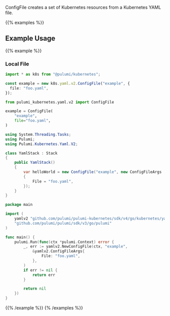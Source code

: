 ConfigFile creates a set of Kubernetes resources from a Kubernetes YAML file.

{{% examples %}}
## Example Usage
{{% example %}}
### Local File

```typescript
import * as k8s from "@pulumi/kubernetes";

const example = new k8s.yaml.v2.ConfigFile("example", {
  file: "foo.yaml",
});
```
```python
from pulumi_kubernetes.yaml.v2 import ConfigFile

example = ConfigFile(
    "example",
    file="foo.yaml",
)
```
```csharp
using System.Threading.Tasks;
using Pulumi;
using Pulumi.Kubernetes.Yaml.V2;

class YamlStack : Stack
{
    public YamlStack()
    {
        var helloWorld = new ConfigFile("example", new ConfigFileArgs
        {
            File = "foo.yaml",
        });
    }
}
```
```go
package main

import (
    yamlv2 "github.com/pulumi/pulumi-kubernetes/sdk/v4/go/kubernetes/yaml/v2"
    "github.com/pulumi/pulumi/sdk/v3/go/pulumi"
)

func main() {
    pulumi.Run(func(ctx *pulumi.Context) error {
        _, err := yamlv2.NewConfigFile(ctx, "example",
            &yamlv2.ConfigFileArgs{
                File: "foo.yaml",
            },
        )
        if err != nil {
            return err
        }

        return nil
    })
}
```
{{% /example %}}
{% /examples %}}
